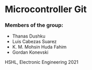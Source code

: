# Microcontroller Git
### Members of the group: 
- Thanas Dushku
- Luis Cabezas Suarez
- K. M. Mohsin Huda Fahim
- Gordan Konevski

HSHL, Electronic Engineering 2021

